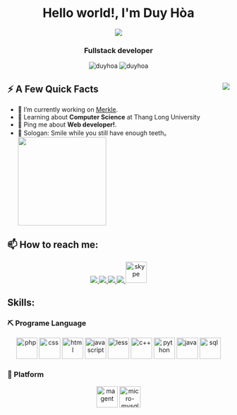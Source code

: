 <h1 align="center">Hello world!, I'm Duy Hòa</h1>
<p align="center"><img src="https://img.icons8.com/color/48/000000/vietnam-circular.png"/></p>
<h3 align="center">Fullstack developer</h3>
<p align="center"> <img src="https://komarev.com/ghpvc/?username=duyhoa" alt="duyhoa" /> <img src="https://badges.pufler.dev/repos/DuyHoa" alt="duyhoa" /> </p>
<div>
<img align="right" src="https://media1.giphy.com/media/13HgwGsXF0aiGY/giphy.gif" />
<h2>⚡️ A Few Quick Facts</h2>
<ul align="left">
<li>🔭 I’m currently working on <a href="https://www.merkleinc.com/">Merkle</a>.</li>
<li>🧐 Learning about <strong>Computer Science</strong> at Thang Long University</li>
<li>💬 Ping me about <strong>Web developer!</strong>.</li>
<li>🎉 Sologan: Smile while you still have enough teeth。</li>
<img align='center' src='https://user-images.githubusercontent.com/5713670/87202985-820dcb80-c2b6-11ea-9f56-7ec461c497c3.gif' width='200'>
</ul>
</div>

## 📫 How to reach me:

<p align="center">
  <a href="https://www.linkedin.com/in/hoa-nguyen-5663a8219/" target="_blank">
    <img src="https://img.icons8.com/fluent/48/000000/linkedin.png"/>
  </a>
  <a href="https://www.facebook.com/hoa.nguyenduy.359/" alt="Facebook">
    <img src="https://img.icons8.com/fluent/48/000000/facebook-new.png" target="_blank" />
  </a> 
  <a href="https://github.com/DuyHoa" alt="Github">
    <img src="https://img.icons8.com/fluent/48/000000/github.png"/>
  </a> 
  <a href="mailto:ndh.duyhoa.97@gmail.com" alt="Email">
    <img src="https://img.icons8.com/fluent/48/000000/mailing.png"/>
  </a>
  <a href="live:ndh.duyhoa.97">
    <img src="https://img.icons8.com/color/96/undefined/skype--v1.png" titl alt="skype" width="48" height="48"/>
   </a>
</p>


## Skills:

<h3>⛏ Programe Language</h2>
<p align="center">
  <img src="https://img.icons8.com/external-flaticons-lineal-color-flat-icons/64/undefined/external-php-web-development-flaticons-lineal-color-flat-icons.png" alt="php" width="48" height="48"/>
  <img src="https://img.icons8.com/external-flaticons-lineal-color-flat-icons/64/undefined/external-css-web-development-flaticons-lineal-color-flat-icons.png" alt="css" width="48" height="48"/>
  <img src="https://img.icons8.com/external-flaticons-lineal-color-flat-icons/64/undefined/external-html-web-development-flaticons-lineal-color-flat-icons.png" alt="html" width="48" height="48"/>
  <img src="https://img.icons8.com/external-flaticons-lineal-color-flat-icons/64/undefined/external-java-script-web-development-flaticons-lineal-color-flat-icons.png" alt="javascript" width="48" height="48"/>
  <img src="https://encrypted-tbn0.gstatic.com/images?q=tbn:ANd9GcRAIRpXaP0rLfgN4qQXndGACFnLE3ZwGrfK0g_nBjel99fsWHR0ij9bZiU60foZAo70ArA&usqp=CAU" alt="less" width="48"/>
  <img src="https://img.icons8.com/color/96/undefined/c-plus-plus.png" alt="c++" width="48" height="48"/>
  <img src="https://img.icons8.com/color/96/undefined/python--v1.png" alt="python" width="48" height="48"/>
  <img src="https://img.icons8.com/color/96/undefined/java-coffee-cup-logo--v1.png" alt="java" width="48" height="48"/>
  <img src="https://img.icons8.com/external-soft-fill-juicy-fish/60/undefined/external-sql-coding-and-development-soft-fill-soft-fill-juicy-fish.png" alt="sql" width="48" height="48"/>
</p>
<h3>🚜 Platform</h2>
<p align="center">
  <img src="https://img.icons8.com/color/96/undefined/magento.png" alt="magent" width="48" height="48"/> 
  <img src="https://img.icons8.com/fluency/48/undefined/laravel.png" alt="micro-mysql" width="48" height="48"/>
</p>

